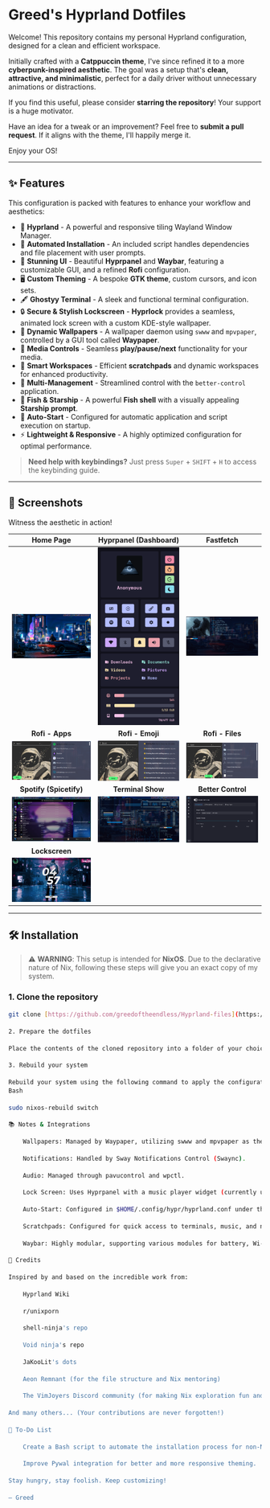 # Greed's Hyprland Dotfiles

Welcome! This repository contains my personal Hyprland configuration, designed for a clean and efficient workspace.

Initially crafted with a **Catppuccin theme**, I've since refined it to a more **cyberpunk-inspired aesthetic**. The goal was a setup that's **clean, attractive, and minimalistic**, perfect for a daily driver without unnecessary animations or distractions.

If you find this useful, please consider **starring the repository**! Your support is a huge motivator.

Have an idea for a tweak or an improvement? Feel free to **submit a pull request**. If it aligns with the theme, I'll happily merge it.

Enjoy your OS!

---

## ✨ Features

This configuration is packed with features to enhance your workflow and aesthetics:

* 🚀 **Hyprland** - A powerful and responsive tiling Wayland Window Manager.
* 🏃 **Automated Installation** - An included script handles dependencies and file placement with user prompts.
* 🎨 **Stunning UI** - Beautiful **Hyprpanel** and **Waybar**, featuring a customizable GUI, and a refined **Rofi** configuration.
* 🖥️ **Custom Theming** - A bespoke **GTK theme**, custom cursors, and icon sets.
* 🖋️️ **Ghostyy Terminal** - A sleek and functional terminal configuration.
* 🔒 **Secure & Stylish Lockscreen** - **Hyprlock** provides a seamless, animated lock screen with a custom KDE-style wallpaper.
* 🌄 **Dynamic Wallpapers** - A wallpaper daemon using `swww` and `mpvpaper`, controlled by a GUI tool called **Waypaper**.
* 🎵 **Media Controls** - Seamless **play/pause/next** functionality for your media.
* 🧩 **Smart Workspaces** - Efficient **scratchpads** and dynamic workspaces for enhanced productivity.
* 🤖 **Multi-Management** - Streamlined control with the `better-control` application.
* 🐚 **Fish & Starship** - A powerful **Fish shell** with a visually appealing **Starship prompt**.
* 🔄 **Auto-Start** - Configured for automatic application and script execution on startup.
* ⚡ **Lightweight & Responsive** - A highly optimized configuration for optimal performance.

> **Need help with keybindings?** Just press `Super` + `SHIFT` + `H` to access the keybinding guide.

---

## 📸 Screenshots

Witness the aesthetic in action!

| **Home Page** | **Hyprpanel (Dashboard)** | **Fastfetch** |
| :---: | :---: | :---: |
| ![Home Page](https://github.com/greedoftheendless/Hyprland-files/blob/main/Screenshots/Homepage.png) | ![Hyprpanel (Dashboard)](https://github.com/greedoftheendless/Hyprland-files/blob/main/Screenshots/Dashboard(Hyprpanel).png) | ![Fastfetch](https://github.com/greedoftheendless/Hyprland-files/blob/main/Screenshots/Fastfetch.png) |
| **Rofi - Apps** | **Rofi - Emoji** | **Rofi - Files** |
| ![Rofi - Apps](https://github.com/greedoftheendless/Hyprland-files/blob/main/Screenshots/Rofi-Apps.png) | ![Rofi - Emoji](https://github.com/greedoftheendless/Hyprland-files/blob/main/Screenshots/Rofi-Emoji.png) | ![Rofi - Files](https://github.com/greedoftheendless/Hyprland-files/blob/main/Screenshots/Rofi-Files.png) |
| **Spotify (Spicetify)** | **Terminal Show** | **Better Control** |
| ![Spotify (Spicetify)](https://github.com/greedoftheendless/Hyprland-files/blob/main/Screenshots/Spotify.png) | ![Terminal Show](https://github.com/greedoftheendless/Hyprland-files/blob/main/Screenshots/Terminal%20Show.png) | ![Better Control](https://github.com/greedoftheendless/Hyprland-files/blob/main/Screenshots/better-control.png) |
| **Lockscreen** | | |
| ![Lockscreen](https://github.com/greedoftheendless/Hyprland-files/blob/main/Screenshots/lockscreen.png) | | |

---

## 🛠 Installation

> ⚠️ **WARNING**: This setup is intended for **NixOS**. Due to the declarative nature of Nix, following these steps will give you an exact copy of my system.

### 1. Clone the repository

```bash
git clone [https://github.com/greedoftheendless/Hyprland-files](https://github.com/greedoftheendless/Hyprland-files)

2. Prepare the dotfiles

Place the contents of the cloned repository into a folder of your choice (e.g., ~/dotfiles).

3. Rebuild your system

Rebuild your system using the following command to apply the configuration.
Bash

sudo nixos-rebuild switch

📚 Notes & Integrations

    Wallpapers: Managed by Waypaper, utilizing swww and mpvpaper as the engine.

    Notifications: Handled by Sway Notifications Control (Swaync).

    Audio: Managed through pavucontrol and wpctl.

    Lock Screen: Uses Hyprpanel with a music player widget (currently under development) and custom theming.

    Auto-Start: Configured in $HOME/.config/hypr/hyprland.conf under the exec lines.

    Scratchpads: Configured for quick access to terminals, music, and notes.

    Waybar: Highly modular, supporting various modules for battery, Wi-Fi, media players, and more.

🙏 Credits

Inspired by and based on the incredible work from:

    Hyprland Wiki

    r/unixporn

    shell-ninja's repo

    Void ninja's repo

    JaKooLit's dots

    Aeon Remnant (for the file structure and Nix mentoring)

    The VimJoyers Discord community (for making Nix exploration fun and collaborative)

And many others... (Your contributions are never forgotten!)

📝 To-Do List

    Create a Bash script to automate the installation process for non-NixOS users.

    Improve Pywal integration for better and more responsive theming.

Stay hungry, stay foolish. Keep customizing!

— Greed
